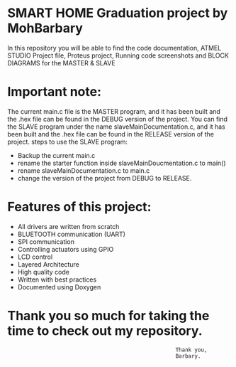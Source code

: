  # SMART HOME Graduation project by MohBarbary

In this repository you will be able to find the code documentation, ATMEL STUDIO Project file, Proteus project, Running code screenshots and BLOCK DIAGRAMS for the MASTER & SLAVE

 # Important note:
The current main.c file is the MASTER program, and it has been built and the .hex file can be found in the DEBUG version of the project.
You can find the SLAVE program under the name slaveMainDocumentation.c, and it has been built and the .hex file can be found in the RELEASE version of the project.
steps to use the SLAVE program:
- Backup the current main.c
- rename the starter function inside slaveMainDoucmentation.c to main()
- rename slaveMainDocumentation.c to main.c
- change the version of the project from DEBUG to RELEASE.

# Features of this project:
- All drivers are written from scratch
- BLUETOOTH communication (UART)
- SPI communication
- Controlling actuators using GPIO
- LCD control
- Layered Architecture
- High quality code
- Written with best practices
- Documented using Doxygen

# Thank you so much for taking the time to check out my repository.
                                                         Thank you,
                                                         Barbary.
